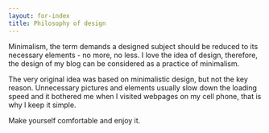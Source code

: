 ```yaml
---
layout: for-index
title: Philosophy of design
---
```


Minimalism, the term demands a designed subject should be reduced to its necessary elements - no more, no less. I love the idea of design, therefore, the design of my blog can be considered as a practice of minimalism.

The very original idea was based on minimalistic design, but not the key reason. Unnecessary pictures and elements usually slow down the loading speed and it bothered me when I visited webpages on my cell phone, that is why I keep it simple.

Make yourself comfortable and enjoy it.